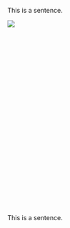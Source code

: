 <span>This is a sentence.</span>

<span
style="overflow: hidden; display: inline-block; margin: 0.00px 0.00px; border: 0.00px solid #000000; transform: rotate(0.00rad) translateZ(0px); -webkit-transform: rotate(0.00rad) translateZ(0px); width: 698.00px; height: 421.00px;">![](https://lh6.googleusercontent.com/wVdOk_JEXExxbJwNYrtm4SQj1IbxycoaJNw7mTOn7BWOGaKZosQ4AdwSFRC05ZSCc3dA4XvknZm1LRJ46L2f2PLJAWJhVtrj3Xw3dIfQkDZi90UKW3gsSM8_28yRTj8O1_CEGSJv)</span>

<span>This is a sentence.</span>
